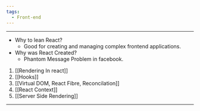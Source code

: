 ```yaml
---
tags:
  - Front-end
---
```

---
- Why to lean React?
	- Good for creating and managing complex frontend applications.
- Why was React Created?
	- Phantom Message Problem in facebook.

1. [[Rendering In react]]
2. [[Hooks]]
3. [[Virtual DOM, React Fibre, Reconcilation]]
4. [[React Context]]
5. [[Server Side Rendering]]
---